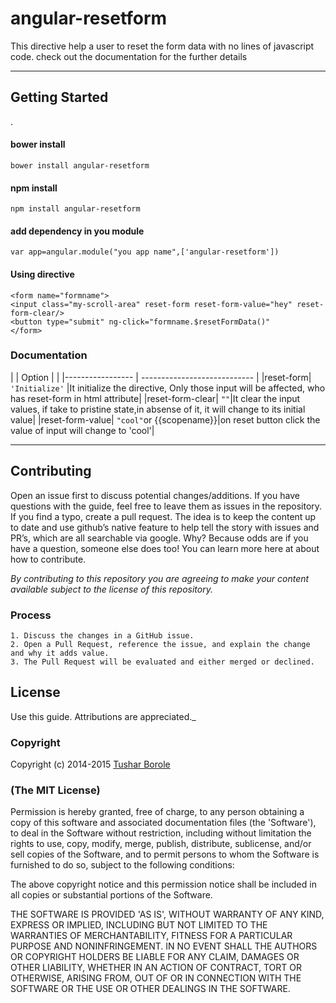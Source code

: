 angular-resetform
===================


This directive help a user to reset the form data with no lines of javascript code. check out the documentation for the further details

----------


Getting Started
-------------

.

####  **bower install**

    bower install angular-resetform

####  **npm install**

    npm install angular-resetform

####  **add dependency in you module**

    var app=angular.module("you app name",['angular-resetform'])
####  **Using directive**

    <form name="formname">
    <input class="my-scroll-area" reset-form reset-form-value="hey" reset-form-clear/>
    <button type="submit" ng-click="formname.$resetFormData()"
    </form>


### Documentation


|                  |      Option      |           |
 |----------------- | ---------------------------- |
 |reset-form| `'Initialize'` |It initialize the directive, Only those input will be affected, who has reset-form in html attribute|
 |reset-form-clear| `""`|It clear the input values, if take to pristine state,in absense of it, it will change to its initial value|
 |reset-form-value| `"cool"`or {{scopename}}|on reset button click the value of input will change to 'cool'|
  


----------

## Contributing

Open an issue first to discuss potential changes/additions. If you have questions with the guide, feel free to leave them as issues in the repository. If you find a typo, create a pull request. The idea is to keep the content up to date and use github’s native feature to help tell the story with issues and PR’s, which are all searchable via google. Why? Because odds are if you have a question, someone else does too! You can learn more here at about how to contribute.

*By contributing to this repository you are agreeing to make your content available subject to the license of this repository.*

### Process
    1. Discuss the changes in a GitHub issue.
    2. Open a Pull Request, reference the issue, and explain the change and why it adds value.
    3. The Pull Request will be evaluated and either merged or declined.

## License

 Use this guide. Attributions are appreciated._

### Copyright

Copyright (c) 2014-2015 [Tushar Borole](http://www.tusharborole.com)

### (The MIT License)
Permission is hereby granted, free of charge, to any person obtaining
a copy of this software and associated documentation files (the
'Software'), to deal in the Software without restriction, including
without limitation the rights to use, copy, modify, merge, publish,
distribute, sublicense, and/or sell copies of the Software, and to
permit persons to whom the Software is furnished to do so, subject to
the following conditions:

The above copyright notice and this permission notice shall be
included in all copies or substantial portions of the Software.

THE SOFTWARE IS PROVIDED 'AS IS', WITHOUT WARRANTY OF ANY KIND,
EXPRESS OR IMPLIED, INCLUDING BUT NOT LIMITED TO THE WARRANTIES OF
MERCHANTABILITY, FITNESS FOR A PARTICULAR PURPOSE AND NONINFRINGEMENT.
IN NO EVENT SHALL THE AUTHORS OR COPYRIGHT HOLDERS BE LIABLE FOR ANY
CLAIM, DAMAGES OR OTHER LIABILITY, WHETHER IN AN ACTION OF CONTRACT,
TORT OR OTHERWISE, ARISING FROM, OUT OF OR IN CONNECTION WITH THE
SOFTWARE OR THE USE OR OTHER DEALINGS IN THE SOFTWARE.
